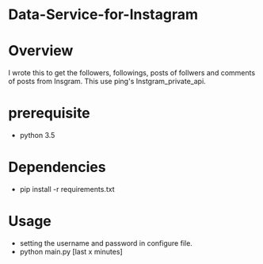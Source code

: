 # Data-Service-for-Instagram
# Overview
  I wrote this to get the followers, followings, posts of follwers and comments of posts from Insgram. This use ping's Instgram_private_api.
# prerequisite  
- python 3.5
# Dependencies
- pip install -r requirements.txt
# Usage
- setting the username and password in configure file. 
- python main.py [last x minutes]
  
